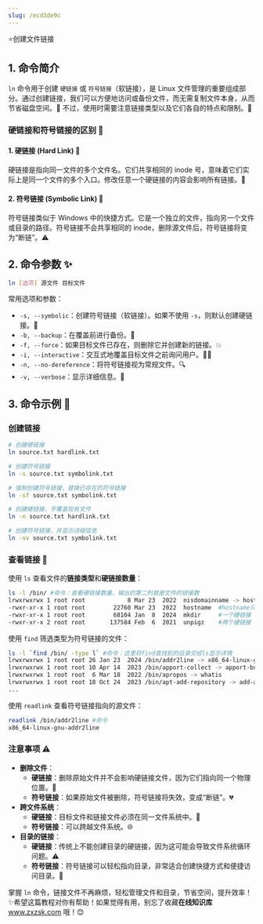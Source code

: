 ```yaml
---
slug: /ecd3de9c
---
```

⭐创建文件链接

## 1. 命令简介 

`ln` 命令用于创建 `硬链接` 或 `符号链接`（软链接），是 Linux 文件管理的重要组成部分。通过创建链接，我们可以方便地访问或备份文件，而无需复制文件本身，从而节省磁盘空间。💾 不过，使用时需要注意链接类型以及它们各自的特点和限制。👀

### 硬链接和符号链接的区别 🧐

#### 1. 硬链接 (Hard Link) 💎

硬链接是指向同一文件的多个文件名。它们共享相同的 inode 号，意味着它们实际上是同一个文件的多个入口。修改任意一个硬链接的内容会影响所有链接。🔗

#### 2. 符号链接 (Symbolic Link) 🧸

符号链接类似于 Windows 中的快捷方式。它是一个独立的文件，指向另一个文件或目录的路径。符号链接不会共享相同的 inode，删除源文件后，符号链接将变为“断链”。⚠️

## 2. 命令参数 ✨

```bash
ln [选项] 源文件 目标文件
```

常用选项和参数：

* `-s, --symbolic`：创建符号链接（软链接）。如果不使用 `-s`，则默认创建硬链接。🔄
* `-b, --backup`：在覆盖前进行备份。📂
* `-f, --force`：如果目标文件已存在，则删除它并创建新的链接。💥
* `-i, --interactive`：交互式地覆盖目标文件之前询问用户。🙋‍♂️
* `-n, --no-dereference`：将符号链接视为常规文件。🔍
* `-v, --verbose`：显示详细信息。📜

## 3. 命令示例 🌟

### 创建链接

```bash
# 创建硬链接
ln source.txt hardlink.txt

# 创建符号链接
ln -s source.txt symbolink.txt

# 强制创建符号链接，替换已存在的符号链接
ln -sf source.txt symbolink.txt

# 创建硬链接，不覆盖现有文件
ln -n source.txt hardlink.txt

# 创建符号链接，并显示详细信息
ln -sv source.txt symbolink.txt
```

### 查看链接 👀

使用 `ls` 查看文件的**链接类型**和**硬链接数量**：

```bash
ls -l /bin/ #命令：查看硬链接数量，输出的第二列就是文件的链接数
lrwxrwxrwx 1 root root            8 Mar 23  2022  nisdomainname -> hostname	#软链接，指向hostname
-rwxr-xr-x 1 root root        22760 Mar 23  2022  hostname 	#hostname只有一个硬链接，就是它本身
-rwxr-xr-x 1 root root        68104 Jan  8  2024  mkdir		#一个硬链接
-rwxr-xr-x 2 root root       137584 Feb  6  2021  unpigz	#两个硬链接
```

使用 `find` 筛选类型为符号链接的文件：

```bash
ls -l `find /bin/ -type l` #命令：这里将find查找到的目录交给ls显示详情
lrwxrwxrwx 1 root root 26 Jan 23  2024 /bin/addr2line -> x86_64-linux-gnu-addr2line
lrwxrwxrwx 1 root root 10 Apr 14  2023 /bin/apport-collect -> apport-bug
lrwxrwxrwx 1 root root  6 Mar 18  2022 /bin/apropos -> whatis
lrwxrwxrwx 1 root root 18 Oct 24  2023 /bin/apt-add-repository -> add-apt-repository
...
```

使用 `readlink` 查看符号链接指向的源文件：

```bash
readlink /bin/addr2line #命令
x86_64-linux-gnu-addr2line
```

### 注意事项 ⚠️

* **删除文件**：
  * **硬链接**：删除原始文件并不会影响硬链接文件，因为它们指向同一个物理位置。🛑
  * **符号链接**：如果原始文件被删除，符号链接将失效，变成“断链”。💔
* **跨文件系统**：
  * **硬链接**：目标文件和链接文件必须在同一文件系统中。🚧
  * **符号链接**：可以跨越文件系统。🌐
* **目录的链接**：
  * **硬链接**：传统上不能创建目录的硬链接，因为这可能会导致文件系统循环问题。⚠️
  * **符号链接**：符号链接可以轻松指向目录，非常适合创建快捷方式和便捷访问目录。📂

掌握 `ln` 命令，链接文件不再麻烦，轻松管理文件和目录，节省空间，提升效率！✨希望这篇教程对你有帮助！如果觉得有用，别忘了收藏**在线知识库** www.zxzsk.com 哦！😊
